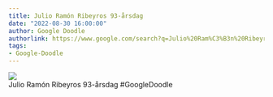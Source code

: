 ```yaml
---
title: Julio Ramón Ribeyros 93-årsdag
date: "2022-08-30 16:00:00"
author: Google Doodle
authorlink: https://www.google.com/search?q=Julio%20Ram%C3%B3n%20Ribeyros%2093-%C3%A5rsdag
tags:
- Google-Doodle
---
```

<img src="https://www.google.com/logos/doodles/2022/julio-ramon-ribeyros-93rd-birthday-6753651837109488-l.png" referrerpolicy="no-referrer"><br>Julio Ramón Ribeyros 93-årsdag #GoogleDoodle